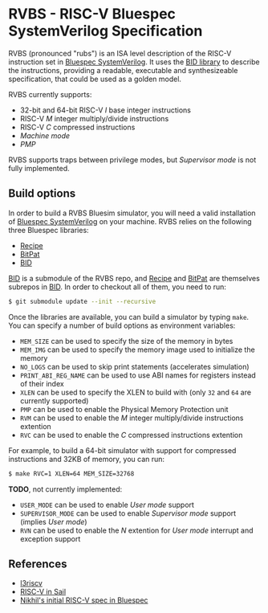 # RVBS - RISC-V Bluespec SystemVerilog Specification

RVBS (pronounced "rubs") is an ISA level description of the RISC-V instruction set in [Bluespec SystemVerilog](http://wiki.bluespec.com/bluespec-systemverilog-and-compiler). It uses the [BID library](https://github.com/CTSRD-CHERI/BID) to describe the instructions, providing a readable, executable and synthesizeable specification, that could be used as a golden model.

RVBS currently supports:

- 32-bit and 64-bit RISC-V *I* base integer instructions
- RISC-V *M* integer multiply/divide instructions
- RISC-V *C* compressed instructions
- *Machine mode*
- *PMP*

RVBS supports traps between privilege modes, but *Supervisor mode* is not fully implemented.

## Build options

In order to build a RVBS Bluesim simulator, you will need a valid installation of [Bluespec SystemVerilog](http://wiki.bluespec.com/bluespec-systemverilog-and-compiler) on your machine. RVBS relies on the following three Bluespec libraries:

- [Recipe](https://github.com/CTSRD-CHERI/Recipe)
- [BitPat](https://github.com/CTSRD-CHERI/BitPat)
- [BID](https://github.com/CTSRD-CHERI/BID)

[BID](https://github.com/CTSRD-CHERI/BID) is a submodule of the RVBS repo, and [Recipe](https://github.com/CTSRD-CHERI/Recipe) and [BitPat](https://github.com/CTSRD-CHERI/BitPat) are themselves subrepos in [BID](https://github.com/CTSRD-CHERI/BID). In order to checkout all of them, you need to run:
```sh
$ git submodule update --init --recursive
```

Once the libraries are available, you can build a simulator by typing `make`. You can specify a number of build options as environment variables:

- `MEM_SIZE` can be used to specify the size of the memory in bytes
- `MEM_IMG` can be used to specify the memory image used to initialize the memory
- `NO_LOGS` can be used to skip print statements (accelerates simulation)
- `PRINT_ABI_REG_NAME` can be used to use ABI names for registers instead of their index
- `XLEN` can be used to specify the XLEN to build with (only `32` and `64` are currently supported)
- `PMP` can be used to enable the Physical Memory Protection unit
- `RVM` can be used to enable the *M* integer multiply/divide instructions extention
- `RVC` can be used to enable the *C* compressed instructions extention

For example, to build a 64-bit simulator with support for compressed instructions and 32KB of memory, you can run:
```sh
$ make RVC=1 XLEN=64 MEM_SIZE=32768
```

**TODO**, not currently implemented:

- `USER_MODE` can be used to enable *User mode* support
- `SUPERVISOR_MODE` can be used to enable *Supervisor mode* support (implies *User mode*)
- `RVN` can be used to enable the *N* extention for *User mode* interrupt and exception support

## References

- [l3riscv](https://github.com/SRI-CSL/l3riscv)
- [RISC-V in Sail](https://github.com/rems-project/sail/tree/sail2/riscv)
- [Nikhil's initial RISC-V spec in Bluespec](https://github.com/rsnikhil/RISCV_ISA_Formal_Spec_in_BSV)
